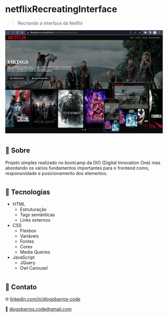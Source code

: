# netflixRecreatingInterface
> Recriando a interface da Netflix

![preview](./.github/preview.png)

#
## 💬 Sobre
Projeto simples realizado no bootcamp da DIO (Digital Innovation One) mas abordando os vários fundamentos importantes para o frontend como, responsividade e posicionamento dos elementos.

#
## 🚀 Tecnologias

- HTML
  - Estruturação
  - Tags semânticas
  - Links externos
- CSS
  - Flexbox
  - Variáveis
  - Fontes
  - Cores
  - Media Queries
- JavaScript
  - JQuery
  - Owl Carousel

#
## 📢 Contato

🌐 [linkedin.com/in/diogobarros-code](https://www.linkedin.com/in/diogobarros-code/)

📧 [diogobarros.code@gmail.com](diogobarros.code@gmail.com)
